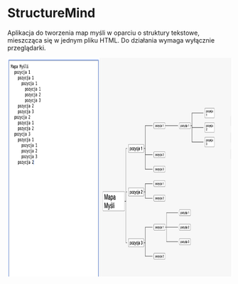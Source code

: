 # StructureMind
Aplikacja do tworzenia map myśli w oparciu o struktury tekstowe, mieszcząca się w jednym pliku HTML. Do działania wymaga wyłącznie przeglądarki.

<div align="center">
  <img src="img/img1.png" alt="alt text" width="820" height="493">
</div>
